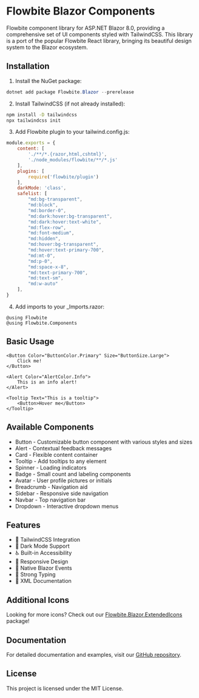 # Flowbite Blazor Components

Flowbite component library for ASP.NET Blazor 8.0, providing a comprehensive set of UI components styled with TailwindCSS. This library is a port of the popular Flowbite React library, bringing its beautiful design system to the Blazor ecosystem.

## Installation

1. Install the NuGet package:

```powershell
dotnet add package Flowbite.Blazor --prerelease
```

2. Install TailwindCSS (if not already installed):

```bash
npm install -D tailwindcss
npx tailwindcss init
```

3. Add Flowbite plugin to your tailwind.config.js:

```js
module.exports = {
    content: [
        './**/*.{razor,html,cshtml}',
        './node_modules/flowbite/**/*.js'
    ],
    plugins: [
        require('flowbite/plugin')
    ],
    darkMode: 'class',
    safelist: [
        "md:bg-transparent",
        "md:block",
        "md:border-0",
        "md:dark:hover:bg-transparent",
        "md:dark:hover:text-white",
        "md:flex-row",
        "md:font-medium",
        "md:hidden",
        "md:hover:bg-transparent",
        "md:hover:text-primary-700",
        "md:mt-0",
        "md:p-0",
        "md:space-x-8",
        "md:text-primary-700",
        "md:text-sm",
        "md:w-auto"
    ],
}
```

4. Add imports to your _Imports.razor:

```razor
@using Flowbite
@using Flowbite.Components
```

## Basic Usage

```razor
<Button Color="ButtonColor.Primary" Size="ButtonSize.Large">
    Click me!
</Button>

<Alert Color="AlertColor.Info">
    This is an info alert!
</Alert>

<Tooltip Text="This is a tooltip">
    <Button>Hover me</Button>
</Tooltip>
```

## Available Components

- Button - Customizable button component with various styles and sizes
- Alert - Contextual feedback messages
- Card - Flexible content container
- Tooltip - Add tooltips to any element
- Spinner - Loading indicators
- Badge - Small count and labeling components
- Avatar - User profile pictures or initials
- Breadcrumb - Navigation aid
- Sidebar - Responsive side navigation
- Navbar - Top navigation bar
- Dropdown - Interactive dropdown menus

## Features

- 🎨 TailwindCSS Integration
- 🌙 Dark Mode Support
- ♿ Built-in Accessibility
- 📱 Responsive Design
- 🚀 Native Blazor Events
- 🎯 Strong Typing
- 📖 XML Documentation

## Additional Icons

Looking for more icons? Check out our [Flowbite.Blazor.ExtendedIcons](https://www.nuget.org/packages/Flowbite.Blazor.ExtendedIcons) package!

## Documentation

For detailed documentation and examples, visit our [GitHub repository](https://github.com/peakflames/flowbite-blazor).

## License

This project is licensed under the MIT License.
